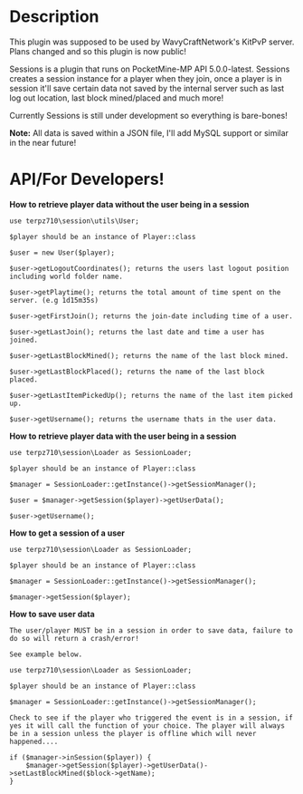 # Description
This plugin was supposed to be used by WavyCraftNetwork's KitPvP server. Plans changed and so this plugin is now public!

Sessions is a plugin that runs on PocketMine-MP API 5.0.0-latest. Sessions creates a session instance for a player when they join, once a player is in session it'll save certain data not saved by the internal server such as last log out location, last block mined/placed and much more!

Currently Sessions is still under development so everything is bare-bones!

**Note:**
All data is saved within a JSON file, I'll add MySQL support or similar in the near future!

# API/For Developers!
**How to retrieve player data without the user being in a session**
```
use terpz710\session\utils\User;

$player should be an instance of Player::class

$user = new User($player);

$user->getLogoutCoordinates(); returns the users last logout position including world folder name.

$user->getPlaytime(); returns the total amount of time spent on the server. (e.g 1d15m35s)

$user->getFirstJoin(); returns the join-date including time of a user.

$user->getLastJoin(); returns the last date and time a user has joined.

$user->getLastBlockMined(); returns the name of the last block mined.

$user->getLastBlockPlaced(); returns the name of the last block placed.

$user->getLastItemPickedUp(); returns the name of the last item picked up.

$user->getUsername(); returns the username thats in the user data.
```

**How to retrieve player data with the user being in a session**
```
use terpz710\session\Loader as SessionLoader;

$player should be an instance of Player::class

$manager = SessionLoader::getInstance()->getSessionManager();

$user = $manager->getSession($player)->getUserData();

$user->getUsername();
```

**How to get a session of a user**
```
use terpz710\session\Loader as SessionLoader;

$player should be an instance of Player::class

$manager = SessionLoader::getInstance()->getSessionManager();

$manager->getSession($player);
```

**How to save user data**
```
The user/player MUST be in a session in order to save data, failure to do so will return a crash/error!

See example below.

use terpz710\session\Loader as SessionLoader;

$player should be an instance of Player::class

$manager = SessionLoader::getInstance()->getSessionManager();

Check to see if the player who triggered the event is in a session, if yes it will call the function of your choice. The player will always be in a session unless the player is offline which will never happened....

if ($manager->inSession($player)) {
    $manager->getSession($player)->getUserData()->setLastBlockMined($block->getName);
}
```
